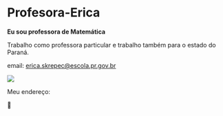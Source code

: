 # Profesora-Erica

**Eu sou professora de Matemática**

Trabalho como professora particular e trabalho também para o estado do Paraná.

email: erica.skrepec@escola.pr.gov.br

![](https://th.bing.com/th/id/OIP.sGFzyz_1YfXGZaHp3uSW-AHaEo?pid=ImgDet&rs=1)

Meu endereço:


📨 
